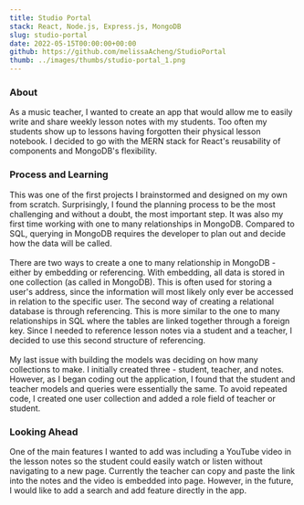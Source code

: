 ```yaml
---
title: Studio Portal
stack: React, Node.js, Express.js, MongoDB
slug: studio-portal
date: 2022-05-15T00:00:00+00:00
github: https://github.com/melissaAcheng/StudioPortal
thumb: ../images/thumbs/studio-portal_1.png
---
```


<!-- Screenshot of the project -->

<!-- About the project, what it does -->

### About

As a music teacher, I wanted to create an app that would allow me to easily write and share weekly lesson notes with my students. Too often my students show up to lessons having forgotten their physical lesson notebook. I decided to go with the MERN stack for React's reusability of components and MongoDB's flexibility.

<!-- Any problems encountered -->

### Process and Learning

This was one of the first projects I brainstormed and designed on my own from scratch. Surprisingly, I found the planning process to be the most challenging and without a doubt, the most important step. It was also my first time working with one to many relationships in MongoDB. Compared to SQL, querying in MongoDB requires the developer to plan out and decide how the data will be called.
\
\
There are two ways to create a one to many relationship in MongoDB - either by embedding or referencing. With embedding, all data is stored in one collection (as called in MongoDB). This is often used for storing a user's address, since the information will most likely only ever be accessed in relation to the specific user. The second way of creating a relational database is through referencing. This is more similar to the one to many relationships in SQL where the tables are linked together through a foreign key. Since I needed to reference lesson notes via a student and a teacher, I decided to use this second structure of referencing.
\
\
My last issue with building the models was deciding on how many collections to make. I initially created three - student, teacher, and notes. However, as I began coding out the application, I found that the student and teacher models and queries were essentially the same. To avoid repeated code, I created one user collection and added a role field of teacher or student.

<!-- Next steps -->

### Looking Ahead

One of the main features I wanted to add was including a YouTube video in the lesson notes so the student could easily watch or listen without navigating to a new page. Currently the teacher can copy and paste the link into the notes and the video is embedded into page. However, in the future, I would like to add a search and add feature directly in the app.

